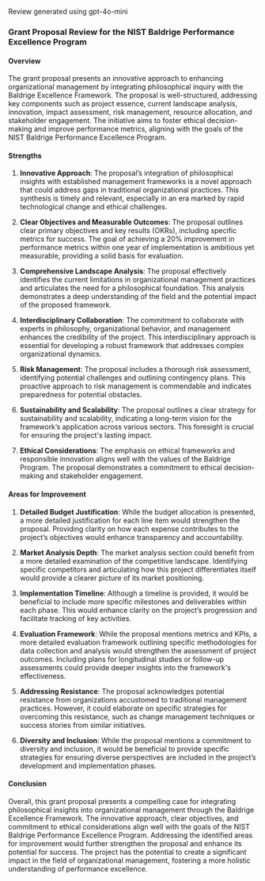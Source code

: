 Review generated using gpt-4o-mini

### Grant Proposal Review for the NIST Baldrige Performance Excellence Program

#### Overview
The grant proposal presents an innovative approach to enhancing organizational management by integrating philosophical inquiry with the Baldrige Excellence Framework. The proposal is well-structured, addressing key components such as project essence, current landscape analysis, innovation, impact assessment, risk management, resource allocation, and stakeholder engagement. The initiative aims to foster ethical decision-making and improve performance metrics, aligning with the goals of the NIST Baldrige Performance Excellence Program.

#### Strengths

1. **Innovative Approach**: The proposal’s integration of philosophical insights with established management frameworks is a novel approach that could address gaps in traditional organizational practices. This synthesis is timely and relevant, especially in an era marked by rapid technological change and ethical challenges.

2. **Clear Objectives and Measurable Outcomes**: The proposal outlines clear primary objectives and key results (OKRs), including specific metrics for success. The goal of achieving a 20% improvement in performance metrics within one year of implementation is ambitious yet measurable, providing a solid basis for evaluation.

3. **Comprehensive Landscape Analysis**: The proposal effectively identifies the current limitations in organizational management practices and articulates the need for a philosophical foundation. This analysis demonstrates a deep understanding of the field and the potential impact of the proposed framework.

4. **Interdisciplinary Collaboration**: The commitment to collaborate with experts in philosophy, organizational behavior, and management enhances the credibility of the project. This interdisciplinary approach is essential for developing a robust framework that addresses complex organizational dynamics.

5. **Risk Management**: The proposal includes a thorough risk assessment, identifying potential challenges and outlining contingency plans. This proactive approach to risk management is commendable and indicates preparedness for potential obstacles.

6. **Sustainability and Scalability**: The proposal outlines a clear strategy for sustainability and scalability, indicating a long-term vision for the framework’s application across various sectors. This foresight is crucial for ensuring the project's lasting impact.

7. **Ethical Considerations**: The emphasis on ethical frameworks and responsible innovation aligns well with the values of the Baldrige Program. The proposal demonstrates a commitment to ethical decision-making and stakeholder engagement.

#### Areas for Improvement

1. **Detailed Budget Justification**: While the budget allocation is presented, a more detailed justification for each line item would strengthen the proposal. Providing clarity on how each expense contributes to the project’s objectives would enhance transparency and accountability.

2. **Market Analysis Depth**: The market analysis section could benefit from a more detailed examination of the competitive landscape. Identifying specific competitors and articulating how this project differentiates itself would provide a clearer picture of its market positioning.

3. **Implementation Timeline**: Although a timeline is provided, it would be beneficial to include more specific milestones and deliverables within each phase. This would enhance clarity on the project’s progression and facilitate tracking of key activities.

4. **Evaluation Framework**: While the proposal mentions metrics and KPIs, a more detailed evaluation framework outlining specific methodologies for data collection and analysis would strengthen the assessment of project outcomes. Including plans for longitudinal studies or follow-up assessments could provide deeper insights into the framework's effectiveness.

5. **Addressing Resistance**: The proposal acknowledges potential resistance from organizations accustomed to traditional management practices. However, it could elaborate on specific strategies for overcoming this resistance, such as change management techniques or success stories from similar initiatives.

6. **Diversity and Inclusion**: While the proposal mentions a commitment to diversity and inclusion, it would be beneficial to provide specific strategies for ensuring diverse perspectives are included in the project’s development and implementation phases.

#### Conclusion
Overall, this grant proposal presents a compelling case for integrating philosophical insights into organizational management through the Baldrige Excellence Framework. The innovative approach, clear objectives, and commitment to ethical considerations align well with the goals of the NIST Baldrige Performance Excellence Program. Addressing the identified areas for improvement would further strengthen the proposal and enhance its potential for success. The project has the potential to create a significant impact in the field of organizational management, fostering a more holistic understanding of performance excellence.